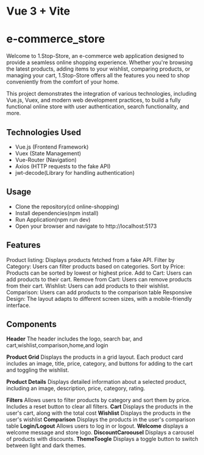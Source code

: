 # Vue 3 + Vite
#  e-commerce_store
Welcome to 1.Stop-Store, an e-commerce web application designed to provide a seamless online shopping experience. Whether you're browsing the latest products, adding items to your wishlist, comparing products, or managing your cart, 1.Stop-Store offers all the features you need to shop conveniently from the comfort of your home.

This project demonstrates the integration of various technologies, including Vue.js, Vuex, and modern web development practices, to build a fully functional online store with user authentication, search functionality, and more.

## Technologies Used

- Vue.js (Frontend Framework)
-   Vuex (State Management)
-   Vue-Router (Navigation)
-   Axios (HTTP requests to the fake API)
-   jwt-decode(Library for handling authentication)


## Usage
- Clone the repository(cd online-shopping)
- Install dependencies(npm install)
- Run Application(npm run dev)
- Open your browser and navigate to http://localhost:5173

## Features
Product listing: Displays products fetched from a fake API.
Filter by Category: Users can filter products based on categories.
Sort by Price: Products can be sorted by lowest or highest price.
Add to Cart: Users can add products to their cart.
Remove from Cart: Users can remove products from their cart.
Wishlist: Users can add products to their wishlist.
Comparison: Users can add products to the comparison table
Responsive Design: The layout adapts to different screen sizes, with a mobile-friendly interface.

## Components
**Header**
The header includes the logo, search bar, and cart,wishlist,comparison,home,and login

**Product Grid**
Displays the products in a grid layout. Each product card includes an image, title, price, category, and buttons for adding to the cart and toggling the wishlist.

**Product Details**
Displays detailed information about a selected product, including an image, description, price, category, rating.

**Filters**
Allows users to filter products by category and sort them by price. Includes a reset button to clear all filters.
**Cart**
Displays the products in the user's cart, along with the total cost
**Wishlist**
Displays the products in the user's wishlist
**Comparison**
Displays the products in the user's comparison table
**Login/Logout**
Allows users to log in or logout.
**Welcome**
displays a welcome message and store logo.
**DiscountCaroousel**
Displays a carousel of products with discounts.
**ThemeToogle**
Displays a toggle button to switch between light and dark themes.


